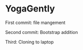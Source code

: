 # YogaGently

First commit: file mangement

Second commit: Bootstrap addition

Third: Cloning to laptop

